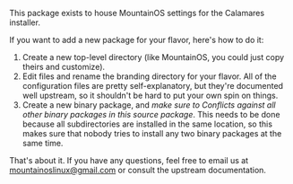 This package exists to house MountainOS settings for the Calamares installer.

If you want to add a new package for your flavor, here's how to do it:
 1. Create a new top-level directory (like MountainOS, you could just copy
    theirs and customize).
 2. Edit files and rename the branding directory for your flavor. All of the
    configuration files are pretty self-explanatory, but they're documented
    well upstream, so it shouldn't be hard to put your own spin on things.
 3. Create a new binary package, and *make sure to Conflicts against all other
    binary packages in this source package*. This needs to be done because all
    subdirectories are installed in the same location, so this makes sure that
    nobody tries to install any two binary packages at the same time.

That's about it. If you have any questions, feel free to email us
at mountainoslinux@gmail.com or consult the upstream documentation.
